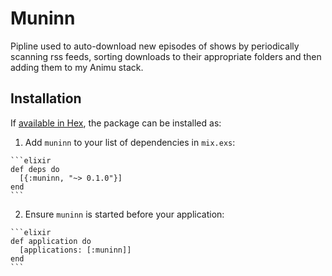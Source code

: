 # Muninn

Pipline used to auto-download new episodes of shows by periodically scanning rss feeds, sorting downloads to their appropriate folders and then adding them to my Animu stack.

## Installation

If [available in Hex](https://hex.pm/docs/publish), the package can be installed as:

  1. Add `muninn` to your list of dependencies in `mix.exs`:

    ```elixir
    def deps do
      [{:muninn, "~> 0.1.0"}]
    end
    ```

  2. Ensure `muninn` is started before your application:

    ```elixir
    def application do
      [applications: [:muninn]]
    end
    ```

